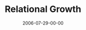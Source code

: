---
layout: message
category: message
series: "Hard Work"
title: "Relational Growth"
date: 2006-07-29-00-00
message_id: 58
---